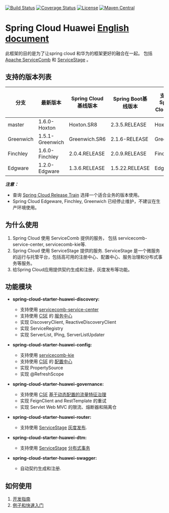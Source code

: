 [![Build Status](https://travis-ci.org/huaweicloud/spring-cloud-huawei.svg?branch=master)](https://travis-ci.org/huaweicloud/spring-cloud-huawei)
[![Coverage Status](https://coveralls.io/repos/github/huaweicloud/spring-cloud-huawei/badge.svg?branch=master)](https://coveralls.io/github/huaweicloud/spring-cloud-huawei?branch=master)
[![License](https://img.shields.io/badge/license-Apache%202-4EB1BA.svg)](https://www.apache.org/licenses/LICENSE-2.0.html)
[![Maven Central](https://maven-badges.herokuapp.com/maven-central/com.huaweicloud/spring-cloud-huawei/badge.svg)](https://search.maven.org/search?q=g:com.huaweicloud%20AND%20a:spring-cloud-huawei-dependencies) 

# Spring Cloud Huawei [English document](README.md)

此框架的目的是为了让spring cloud 和华为的框架更好的融合在一起。
包括[Apache ServiceComb](http://servicecomb.apache.org) 和 [ServiceStage][ServiceStage] 。

## 支持的版本列表

| 分支 | 最新版本 | Spring Cloud基线版本 | Spring Boot基线版本 | 支持的Spring Cloud版本 | 支持的Spring Boot版本|
| ---------- | ------------ | ----------- | ----------- | ----------- | ----------- |
| master | 1.6.0-Hoxton | Hoxton.SR8 | 2.3.5.RELEASE | Hoxton | 2.3.x |
| Greenwich | 1.5.1-Greenwich | Greenwich.SR6 | 2.1.6-RELEASE | Greenwich | 2.1.x |
| Finchley | 1.6.0-Finchley | 2.0.4.RELEASE | 2.0.9.RELEASE     | Finchley     | 2.0.x       |
| Edgware | 1.2.0-Edgware | 1.3.6.RELEASE  | 1.5.22.RELEASE    | Edgware      | 1.5.x       |

***注意：***
* 查询 [Spring Cloud Release Train](https://spring.io/projects/spring-cloud) 选择一个适合业务的版本使用。
* Spring Cloud Edgeware, Finchley, Greenwich 已经停止维护，不建议在生产环境使用。 

## 为什么使用

1. Spring Cloud 使用 ServiceComb 提供的服务， 包括 servicecomb-service-center, servicecomb-kie等.
2. Spring Cloud 使用 ServiceStage 提供的服务. ServiceStage 是一个微服务的运行与托管平台，包括高可用的注册中心、配置中心、服务治理和分布式事务等服务。 
3. 给Spring Cloud应用提供契约生成和注册，灰度发布等功能。

## 功能模块

 * **spring-cloud-starter-huawei-discovery:**
     * 支持使用 [servicecomb-service-center](https://github.com/apache/servicecomb-service-center)
     * 支持使用 [CSE][CSE] 的 [服务中心][Service Registry]
     * 实现 DiscoveryClient, ReactiveDiscoveryClient
     * 实现 ServiceRegistry
     * 实现 ServerList, IPing, ServerListUpdater

 * **spring-cloud-starter-huawei-config:**
     * 支持使用 [servicecomb-kie](https://github.com/apache/servicecomb-kie)
     * 支持使用 [CSE][CSE] 的 [配置中心][Configuration Center]
     * 实现 PropertySource
     * 实现 @RefreshScope

 * **spring-cloud-starter-huawei-governance:**
     * 支持使用  [CSE][CSE] [基于动态配置的流量特征治理][Request Marker-based Governance]
     * 实现 FeignClient and RestTemplate 的重试
     * 实现 Servlet Web MVC 的限流、熔断器和隔离仓

 * **spring-cloud-starter-huawei-router:**
     * 支持使用  [ServiceStage][ServiceStage] [灰度发布][Canary release features].
 
 * **spring-cloud-starter-huawei-dtm:**
     * 支持使用 [ServiceStage][ServiceStage] [分布式事务][DTM]

 * **spring-cloud-starter-huawei-swagger:**
     * 自动契约生成和注册. 
     
## 如何使用

1. [开发指南](https://support.huaweicloud.com/devg-servicestage/ss-devg-0010.html)
2. [例子和快速入门](https://github.com/huaweicloud/spring-cloud-huawei-samples)

[ServiceStage]: https://support.huaweicloud.com/usermanual-servicestage/servicestage_user_0400.html
[CSE]: https://support.huaweicloud.com/devg-servicestage/ss-devg-0002.html
[DTM]: https://support.huaweicloud.com/devg-servicestage/dtm_devg_0002.html
[Service Registry]: https://support.huaweicloud.com/devg-servicestage/ss-devg-0017.html
[Configuration Center]: https://support.huaweicloud.com/devg-servicestage/ss-devg-0018.html
[Request Marker-based Governance]: https://support.huaweicloud.com/devg-servicestage/ss-devg-0020.html
[Canary release features]: https://support.huaweicloud.com/devg-servicestage/ss-devg-0023.html
